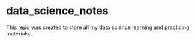 # data_science_notes
This repo was created to store all my data science learning and practicing materials.
